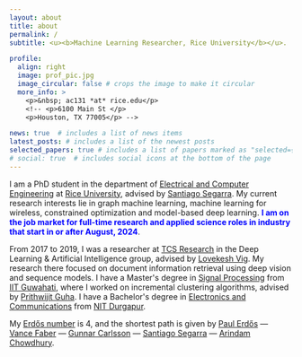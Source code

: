 ```yaml
---
layout: about
title: about
permalink: /
subtitle: <u><b>Machine Learning Researcher, Rice University</b></u>.

profile:
  align: right
  image: prof_pic.jpg
  image_circular: false # crops the image to make it circular
  more_info: >
    <p>&nbsp; ac131 *at* rice.edu</p>
    <!-- <p>6100 Main St </p>
    <p>Houston, TX 77005</p> -->

news: true  # includes a list of news items
latest_posts: # includes a list of the newest posts
selected_papers: true # includes a list of papers marked as "selected={true}"
# social: true  # includes social icons at the bottom of the page
---
```


I am a PhD student in the department of [Electrical and Computer Engineering](https://eceweb.rice.edu/) at [Rice University](https://www.rice.edu/), advised by [Santiago Segarra](https://segarra.rice.edu/).
My current research interests lie in graph machine learning, machine learning for wireless, constrained optimization and model-based deep learning.
<span style="color: blue"><b>I am on the job market for full-time research and applied science roles in industry that start in or after August, 2024</b></span>.

From 2017 to 2019, I was a researcher at [TCS Research](https://www.tcs.com/what-we-do/research) in the Deep Learning & Artificial Intelligence group, advised by [Lovekesh Vig](https://www.linkedin.com/in/lovekesh-vig-5ba6ba2/?originalSubdomain=in). My research there focused on document information retrieval using deep vision and sequence models. I have a Master's degree in [Signal Processing](https://www.iitg.ac.in/eee/group_details.php?group=20b5783989#) from [IIT Guwahati](https://www.iitg.ac.in/), where I worked on incremental clustering algorithms, advised by [Prithwijit Guha](https://www.iitg.ac.in/eee/faculty_profile.php?name=prg). I have a Bachelor's degree in [Electronics and Communications](https://nitdgp.ac.in/department/electronics-and-communication-engineering) from [NIT Durgapur](https://nitdgp.ac.in/).

My [Erdős number](https://en.wikipedia.org/wiki/Erd%C5%91s_number) is 4, and the shortest path is given by [Paul Erdős](https://en.wikipedia.org/wiki/Paul_Erd%C5%91s) — [Vance Faber](https://en.wikipedia.org/wiki/Vance_Faber) — [Gunnar Carlsson](https://en.wikipedia.org/wiki/Gunnar_Carlsson) — [Santiago Segarra](http://segarra.rice.edu/) — [Arindam Chowdhury](https://archo48.github.io/).
